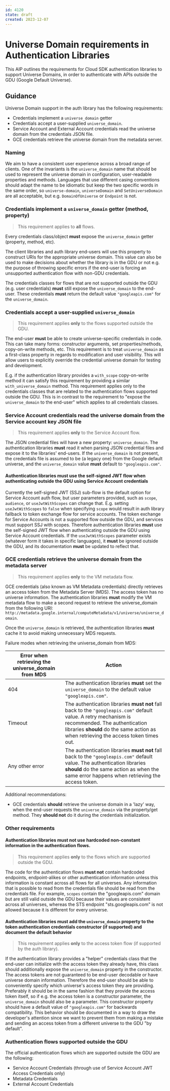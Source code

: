 ```yaml
---
id: 4120
state: draft
created: 2023-12-07
---
```


# Universe Domain requirements in Authentication Libraries

This AIP outlines the requirements for Cloud SDK authentication libraries to support Universe Domains, in order to authenticate with APIs outside the GDU (Google Default Universe).

## Guidance

Universe Domain support in the auth library has the following requirements:

 - Credentials implement a `universe_domain` getter
 - Credentials accept a user-supplied `universe_domain`.
 - Service Account and External Account credentials read the universe domain from the credentials JSON file.
 - GCE credentials retrieve the universe domain from the metadata server.

### Naming

We aim to have a consistent user experience across a broad range of clients. One of the invariants is the `universe_domain` name that should be used to represent the universe domain in configuration, user-readable properties and methods. Languages that use different casing conventions should adapt the name to be idiomatic but keep the two specific words in the same order, so `universe-domain`, `universeDomain` and `SetUniverseDomain` are all acceptable, but e.g. `DomainOfUniverse` or `Endpoint` is not.

### Credentials implement a `universe_domain` getter (method, property)

> This requirement applies to **all** flows.

Every credentials class/object **must** expose the `universe_domain` getter (property, method, etc).

The client libraries and auth library end-users will use this property to construct URIs for the appropriate universe domain. This value can also be used to make decisions about whether the library is in the GDU or not e.g. the purpose of throwing specific errors if the end-user is forcing an unsupported authentication flow with non-GDU credentials.

The credentials classes for flows that are not supported outside the GDU (e.g. user credentials) **must** still expose the `universe_domain` to the end-user. These credentials **must** return the default value `"googleapis.com"` for the `universe_domain`.

### Credentials accept a user-supplied `universe_domain`

> This requirement applies **only** to the flows supported outside the GDU.

The end-user **must** be able to create universe-specific credentials in code. This can take many forms: constructor arguments, set properties/methods, copy-on-write methods, etc. This requirement is to treat `universe_domain` as a first-class property in regards to modification and user visibility. This will allow users to explicitly override the credential universe domain for testing and development.

E.g. if the authentication library provides a `with_scope` copy-on-write method it can satisfy this requirement by providing a similar `with_universe_domain` method.
This requirement applies only to the credentials classes that are related to the authentication flows supported outside the GDU. This is in contrast to the requirement to "expose the `universe_domain` to the end-user" which applies to all credentials classes.

### Service Account credentials read the universe domain from the Service account key JSON file

> This requirement applies **only** to the Service Account flow.

The JSON credential files will have a new property: `universe_domain`. The authentication libraries **must** read it when parsing JSON credential files and expose it to the libraries' end-users. If the `universe_domain` is not present, the credentials file is assumed to be (a legacy one) from the Google default universe, and the `universe_domain` value **must** default to `"googleapis.com"`.

#### Authentication libraries **must** use the self-signed JWT flow when authenticating outside the GDU using Service Account credentials

Currently the self-signed JWT (SSJ) sub-flow is the default option for Service Account auth flow, but user parameters provided, such as `scope`, `audience`, or `useJwtWithScopes` can change that. E.g. setting  `useJwtWithScopes` to `false` when specifying `scope` would result in auth library fallback to token exchange flow for service accounts.
The token exchange for Service Accounts is not a supported flow outside the GDU, and services must support SSJ with scopes. Therefore authentication libraries **must** use the self-signed JWT flow when authenticating outside the GDU using Service Account credentials. If the `useJwtWithScopes` parameter exists (whatever form it takes in specific languages), it **must** be ignored outside the GDU, and its documentation **must** be updated to reflect that.

### GCE credentials retrieve the universe domain from the metadata server

> This requirement applies **only** to the VM metadata flow.

GCE credentials (also known as VM Metadata credentials) directly retrieves an access token from the Metadata Server (MDS). The access token has no universe information. The authentication libraries **must** modify the VM metadata flow to make a second request to retrieve the universe_domain from the following URI: `http://metadata.google.internal/computeMetadata/v1/universe/universe_domain`.

Once the `universe_domain` is retrieved, the authentication libraries **must** cache it to avoid making unnecessary MDS requests.

Failure modes when retrieving the universe_domain from MDS:

| Error when retrieving the universe_domain from MDS | Action |
| -------------------------------------------------- | ------ |
| 404 | The authentication libraries **must** set the `universe_domain` to the default value `"googleapis.com"`. |
| Timeout | The authentication libraries **must not** fall back to the `"googleapis.com"` default value. A retry mechanism is recommended. The authentication libraries **should** do the same action as when retrieving the access token times out. |
| Any other error | The authentication libraries **must not** fall back to the `"googleapis.com"` default value. The authentication libraries **should** do the same action as when the same error happens when retrieving the access token. |

Additional recommendations:

 - GCE credentials **should** retrieve the universe domain in a 'lazy' way, when the end-user requests the `universe_domain` via the property/get method. They **should not** do it during the credentials initialization.

### Other requirements

#### Authentication libraries **must not** use hardcoded non-constant information in the authentication flows.

> This requirement applies **only** to the flows which are supported outside the GDU.

The code for the authentication flows **must not** contain hardcoded endpoints, endpoint-alikes or other authentication information unless this information is constant across all flows for all universes. Any information that is possible to read from the credentials file should be read from the credentials file. For example, `scopes` contain the "googleapis.com" domain but are still valid outside the GDU because their values are consistent across all universes, whereas the STS endpoint "sts.googleapis.com" is not allowed because it is different for every universe.

#### Authentication libraries **must** add the `universe_domain` property to the token authentication credentials constructor (if supported) and document the default behavior

> This requirement applies **only** to the access token flow (if supported by the auth library).

If the authentication library provides a "helper" credentials class that the end-user can initialize with the access token they already have, this class should additionally expose the `universe_domain` property in the constructor.
The access tokens are not guaranteed to be end-user decodable or have universe domain information. Therefore the end-user should be able to conveniently specify which universe's access token they are providing. Preferably it should be in the same fashion that they provide the access token itself, so if e.g. the access token is a constructor parameter, the `universe_domain` should also be a parameter.
This constructor property should have a default value of `"googleapis.com"` for backwards compatibility. This behavior should be documented in a way to draw the developer's attention since we want to prevent them from making a mistake and sending an access token from a different universe to the GDU "by default".

### Authentication flows supported outside the GDU

The official authentication flows which are supported outside the GDU are the following:

 - Service Account Credentials (through use of Service Account JWT Access Credentials only)
 - Metadata Credentials
 - External Account Credentials
